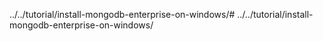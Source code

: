 ../../tutorial/install-mongodb-enterprise-on-windows/# ../../tutorial/install-mongodb-enterprise-on-windows/